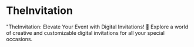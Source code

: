 # TheInvitation
"TheInvitation: Elevate Your Event with Digital Invitations! 💌 Explore a world of creative and customizable digital invitations for all your special occasions. 
